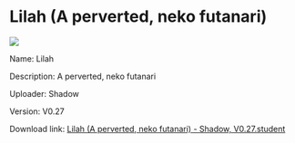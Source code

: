 # Lilah (A perverted, neko futanari)

<img src = "https://raw.githubusercontent.com/Arbiter1223/Koukou-Gurashi-Custom-Students/master/Students/Files/Lilah%20(A%20perverted%2C%20neko%20futanari).png">

Name: Lilah

Description: A perverted, neko futanari

Uploader: Shadow

Version: V0.27

Download link: <a href="https://raw.githubusercontent.com/Arbiter1223/Koukou-Gurashi-Custom-Students/master/Students/Files/Lilah%20(A%20perverted%2C%20neko%20futanari)%20-%20Shadow%2C%20V0.27.student">Lilah (A perverted, neko futanari) - Shadow, V0.27.student</a>
